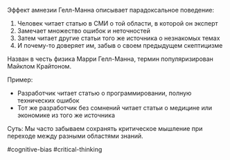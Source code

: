 Эффект амнезии Гелл-Манна описывает парадоксальное поведение:

1. Человек читает статью в СМИ о той области, в которой он эксперт
2. Замечает множество ошибок и неточностей
3. Затем читает другие статьи того же источника о незнакомых темах
4. И почему-то доверяет им, забыв о своем предыдущем скептицизме

Назван в честь физика Марри Гелл-Манна, термин популяризирован Майклом Крайтоном.

Пример:
- Разработчик читает статью о программировании, полную технических ошибок
- Тот же разработчик без сомнений читает статьи о медицине или экономике из того же источника

Суть: Мы часто забываем сохранять критическое мышление при переходе между разными областями знаний.

#cognitive-bias #critical-thinking